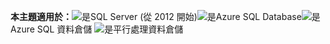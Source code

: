 <Token>**本主題適用於：**![是](media/yes.png)SQL Server (從 2012 開始)![是](media/yes.png)Azure SQL Database![是](media/yes.png)Azure SQL 資料倉儲 ![是](media/yes.png)平行處理資料倉儲 </Token>
